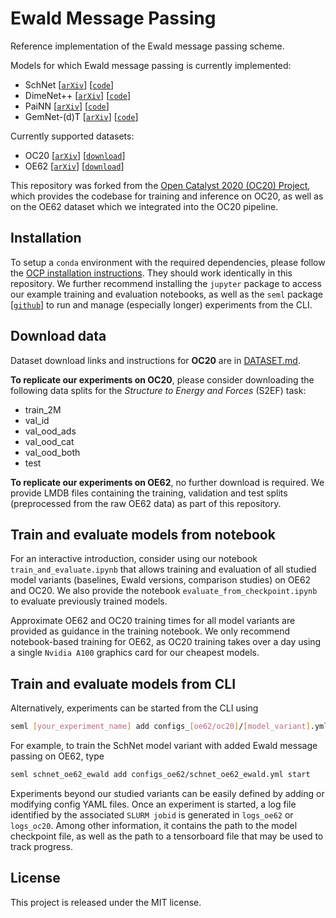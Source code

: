# Ewald Message Passing

Reference implementation of the Ewald message passing scheme.

Models for which Ewald message passing is currently implemented:

- SchNet [[`arXiv`](https://arxiv.org/abs/1706.08566)] [[`code`](https://github.com/Open-Catalyst-Project/ocp/blob/main/ocpmodels/models/schnet.py)]
- DimeNet++ [[`arXiv`](https://arxiv.org/abs/2011.14115)] [[`code`](https://github.com/Open-Catalyst-Project/ocp/blob/main/ocpmodels/models/dimenet_plus_plus.py)]
- PaiNN [[`arXiv`](https://arxiv.org/abs/2102.03150)] [[`code`](https://github.com/Open-Catalyst-Project/ocp/tree/main/ocpmodels/models/painn)]
- GemNet-(d)T [[`arXiv`](https://arxiv.org/abs/2106.08903)] [[`code`](https://github.com/Open-Catalyst-Project/ocp/tree/main/ocpmodels/models/gemnet)]

Currently supported datasets:
 - OC20 [[`arXiv`](https://arxiv.org/abs/2010.09990)] [[`download`](https://github.com/Open-Catalyst-Project/ocp/blob/main/DATASET.md)]
 - OE62 [[`arXiv`](https://arxiv.org/abs/2001.08954)] [[`download`](https://mediatum.ub.tum.de/1507656)]

 This repository was forked from the [Open Catalyst 2020 (OC20) Project](https://github.com/Open-Catalyst-Project/ocp), which provides the codebase for training and inference on OC20, as well as on the OE62 dataset which we integrated into the OC20 pipeline.


## Installation

To setup a `conda` environment with the required dependencies, please follow the [OCP installation instructions](https://github.com/Open-Catalyst-Project/ocp/blob/main/INSTALL.md). They should work identically in this repository. We further recommend installing the `jupyter` package to access our example training and evaluation notebooks, as well as the `seml` package [[`github`](https://github.com/TUM-DAML/seml)] to run and manage (especially longer) experiments from the CLI.

## Download data

Dataset download links and instructions for __OC20__ are in [DATASET.md](https://github.com/Open-Catalyst-Project/ocp/blob/main/DATASET.md).

__To replicate our experiments on OC20__, please consider downloading the following data splits for the _Structure to Energy and Forces_ (S2EF) task:
- train_2M
- val_id
- val_ood_ads
- val_ood_cat
- val_ood_both
- test

__To replicate our experiments on OE62__, no further download is required. We provide LMDB files containing the training, validation and test splits (preprocessed from the raw OE62 data) as part of this repository.

## Train and evaluate models from notebook

For an interactive introduction, consider using our notebook `train_and_evaluate.ipynb` that allows training and evaluation of all studied model variants (baselines, Ewald versions, comparison studies) on OE62 and OC20. We also provide the notebook `evaluate_from_checkpoint.ipynb` to evaluate previously trained models.

Approximate OE62 and OC20 training times for all model variants are provided as guidance in the training notebook. We only recommend notebook-based training for OE62, as OC20 training takes over a day using a single `Nvidia A100` graphics card for our cheapest models.

## Train and evaluate models from CLI

Alternatively, experiments can be started from the CLI using
```bash
seml [your_experiment_name] add configs_[oe62/oc20]/[model_variant].yml start
```
For example, to train the SchNet model variant with added Ewald message passing on OE62, type
```bash
seml schnet_oe62_ewald add configs_oe62/schnet_oe62_ewald.yml start
```
Experiments beyond our studied variants can be easily defined by adding or modifying config YAML files. Once an experiment is started, a log file identified by the associated `SLURM jobid` is generated in `logs_oe62` or `logs_oc20`. Among other information, it contains the path to the model checkpoint file, as well as the path to a tensorboard file that may be used to track progress.

## License

This project is released under the MIT license.
